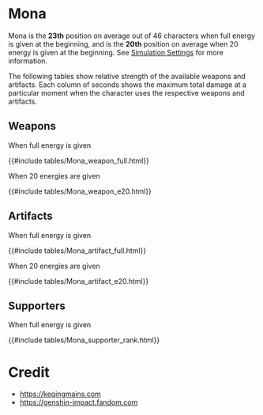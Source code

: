 # Mona

Mona is the **23th** position on average out of 46
characters when full energy is given at the beginning, and is the
**20th** position on average when 20 energy is given at the
beginning. See [Simulation Settings](./simulation_settings.md) for more
information.

The following tables show relative strength of the available weapons and
artifacts. Each column of seconds shows the maximum total damage at a
particular moment when the character uses the respective weapons and
artifacts.

## Weapons

When full energy is given

{{#include tables/Mona_weapon_full.html}}

When 20 energies are given

{{#include tables/Mona_weapon_e20.html}}

## Artifacts

When full energy is given

{{#include tables/Mona_artifact_full.html}}

When 20 energies are given

{{#include tables/Mona_artifact_e20.html}}

## Supporters

When full energy is given

{{#include tables/Mona_supporter_rank.html}}

# Credit

- <https://keqingmains.com>
- <https://genshin-impact.fandom.com>
